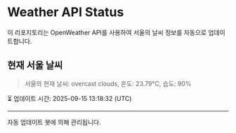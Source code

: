 
# Weather API Status

이 리포지토리는 OpenWeather API를 사용하여 서울의 날씨 정보를 자동으로 업데이트합니다.

## 현재 서울 날씨
> 서울의 현재 날씨: overcast clouds, 온도: 23.79°C, 습도: 90%

⏳ 업데이트 시간: 2025-09-15 13:18:32 (UTC)

---
자동 업데이트 봇에 의해 관리됩니다.

